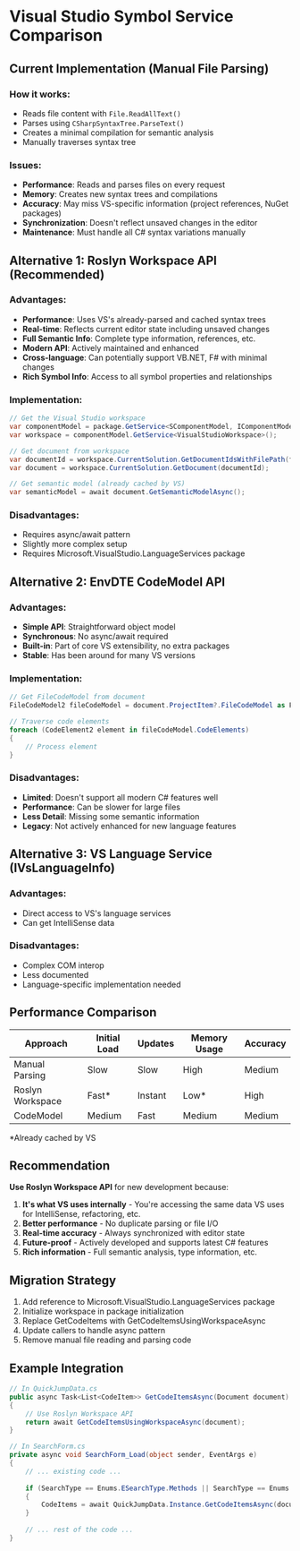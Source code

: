 # Visual Studio Symbol Service Comparison

## Current Implementation (Manual File Parsing)

### How it works:
- Reads file content with `File.ReadAllText()`
- Parses using `CSharpSyntaxTree.ParseText()`
- Creates a minimal compilation for semantic analysis
- Manually traverses syntax tree

### Issues:
- **Performance**: Reads and parses files on every request
- **Memory**: Creates new syntax trees and compilations
- **Accuracy**: May miss VS-specific information (project references, NuGet packages)
- **Synchronization**: Doesn't reflect unsaved changes in the editor
- **Maintenance**: Must handle all C# syntax variations manually

## Alternative 1: Roslyn Workspace API (Recommended)

### Advantages:
- **Performance**: Uses VS's already-parsed and cached syntax trees
- **Real-time**: Reflects current editor state including unsaved changes
- **Full Semantic Info**: Complete type information, references, etc.
- **Modern API**: Actively maintained and enhanced
- **Cross-language**: Can potentially support VB.NET, F# with minimal changes
- **Rich Symbol Info**: Access to all symbol properties and relationships

### Implementation:
```csharp
// Get the Visual Studio workspace
var componentModel = package.GetService<SComponentModel, IComponentModel>();
var workspace = componentModel.GetService<VisualStudioWorkspace>();

// Get document from workspace
var documentId = workspace.CurrentSolution.GetDocumentIdsWithFilePath(filePath).FirstOrDefault();
var document = workspace.CurrentSolution.GetDocument(documentId);

// Get semantic model (already cached by VS)
var semanticModel = await document.GetSemanticModelAsync();
```

### Disadvantages:
- Requires async/await pattern
- Slightly more complex setup
- Requires Microsoft.VisualStudio.LanguageServices package

## Alternative 2: EnvDTE CodeModel API

### Advantages:
- **Simple API**: Straightforward object model
- **Synchronous**: No async/await required
- **Built-in**: Part of core VS extensibility, no extra packages
- **Stable**: Has been around for many VS versions

### Implementation:
```csharp
// Get FileCodeModel from document
FileCodeModel2 fileCodeModel = document.ProjectItem?.FileCodeModel as FileCodeModel2;

// Traverse code elements
foreach (CodeElement2 element in fileCodeModel.CodeElements)
{
    // Process element
}
```

### Disadvantages:
- **Limited**: Doesn't support all modern C# features well
- **Performance**: Can be slower for large files
- **Less Detail**: Missing some semantic information
- **Legacy**: Not actively enhanced for new language features

## Alternative 3: VS Language Service (IVsLanguageInfo)

### Advantages:
- Direct access to VS's language services
- Can get IntelliSense data

### Disadvantages:
- Complex COM interop
- Less documented
- Language-specific implementation needed

## Performance Comparison

| Approach | Initial Load | Updates | Memory Usage | Accuracy |
|----------|-------------|---------|--------------|----------|
| Manual Parsing | Slow | Slow | High | Medium |
| Roslyn Workspace | Fast* | Instant | Low* | High |
| CodeModel | Medium | Fast | Medium | Medium |

*Already cached by VS

## Recommendation

**Use Roslyn Workspace API** for new development because:

1. **It's what VS uses internally** - You're accessing the same data VS uses for IntelliSense, refactoring, etc.
2. **Better performance** - No duplicate parsing or file I/O
3. **Real-time accuracy** - Always synchronized with editor state
4. **Future-proof** - Actively developed and supports latest C# features
5. **Rich information** - Full semantic analysis, type information, etc.

## Migration Strategy

1. Add reference to Microsoft.VisualStudio.LanguageServices package
2. Initialize workspace in package initialization
3. Replace GetCodeItems with GetCodeItemsUsingWorkspaceAsync
4. Update callers to handle async pattern
5. Remove manual file reading and parsing code

## Example Integration

```csharp
// In QuickJumpData.cs
public async Task<List<CodeItem>> GetCodeItemsAsync(Document document)
{
    // Use Roslyn Workspace API
    return await GetCodeItemsUsingWorkspaceAsync(document);
}

// In SearchForm.cs
private async void SearchForm_Load(object sender, EventArgs e)
{
    // ... existing code ...
    
    if (SearchType == Enums.ESearchType.Methods || SearchType == Enums.ESearchType.All)
    {
        CodeItems = await QuickJumpData.Instance.GetCodeItemsAsync(document);
    }
    
    // ... rest of the code ...
}
```
